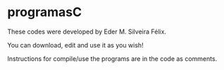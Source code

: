 # programasC

These codes were developed by Eder M. Silveira Félix.

You can download, edit and use it as you wish!

Instructions for compile/use the programs are in the code as comments.
